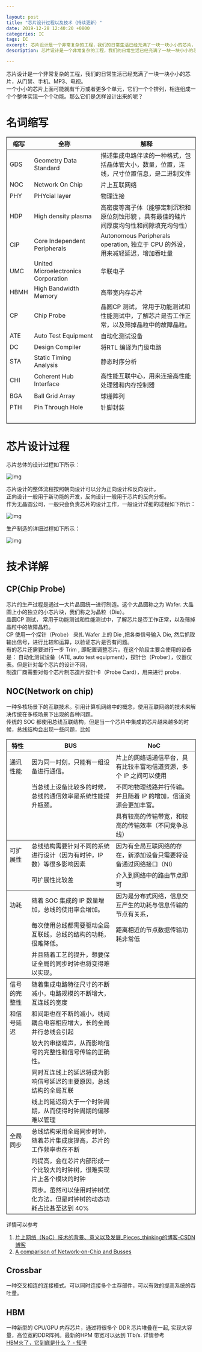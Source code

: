 ```yaml
---

layout: post  
title: "芯片设计过程以及技术（持续更新）"  
date: 2019-12-28 12:40:20 +0800  
categories: IC  
tags: IC  
excerpt: 芯片设计是一个非常复杂的工程，我们的日常生活已经充满了一块一块小小的芯片，从门禁、手机、MP3、电视。一个小小的芯片上面可能就有千万或者更多个单元，它们一个个排列，相连组成一个个整体实现一个个功能。那么它们是怎样设计出来的呢？  
description: 芯片设计是一个非常复杂的工程，我们的日常生活已经充满了一块一块小小的芯片，从门禁、手机、MP3、电视。一个小小的芯片上面可能就有千万或者更多个单元，它们一个个排列，相连组成一个个整体实现一个个功能。那么它们是怎样设计出来的呢？  

---
```


芯片设计是一个非常复杂的工程，我们的日常生活已经充满了一块一块小小的芯片，从门禁、手机、MP3、电视。  
一个小小的芯片上面可能就有千万或者更多个单元，它们一个个排列，相连组成一个个整体实现一个个功能。那么它们是怎样设计出来的呢？  


# 名词缩写

<table border="2" cellspacing="0" cellpadding="6" rules="groups" frame="hsides">


<colgroup>
<col  class="org-left" />

<col  class="org-left" />

<col  class="org-left" />
</colgroup>
<thead>
<tr>
<th scope="col" class="org-left">缩写</th>
<th scope="col" class="org-left">全称</th>
<th scope="col" class="org-left">解释</th>
</tr>
</thead>

<tbody>
<tr>
<td class="org-left">GDS</td>
<td class="org-left">Geometry Data Standard</td>
<td class="org-left">描述集成电路伴读的一种格式，包括晶体管大小，数量，位置，连线，尺寸位置信息，是二进制文件</td>
</tr>


<tr>
<td class="org-left">NOC</td>
<td class="org-left">Network On Chip</td>
<td class="org-left">片上互联网络</td>
</tr>


<tr>
<td class="org-left">PHY</td>
<td class="org-left">PHYcial layer</td>
<td class="org-left">物理连接</td>
</tr>


<tr>
<td class="org-left">HDP</td>
<td class="org-left">High density plasma</td>
<td class="org-left">高密度等离子体（能够定制沉积和原位刻蚀形貌 ，具有最佳的硅片间厚度均匀性和间隙填充均匀性）</td>
</tr>


<tr>
<td class="org-left">CIP</td>
<td class="org-left">Core Independent Peripherals</td>
<td class="org-left">Autonomous Peripherals operation, 独立于 CPU 的外设，用来减轻延迟，增加吞吐量</td>
</tr>


<tr>
<td class="org-left">UMC</td>
<td class="org-left">United Microelectronics Corporation</td>
<td class="org-left">华联电子</td>
</tr>


<tr>
<td class="org-left">HBMH</td>
<td class="org-left">High Bandwidth Memory</td>
<td class="org-left">高带宽内存芯片</td>
</tr>


<tr>
<td class="org-left">CP</td>
<td class="org-left">Chip Probe</td>
<td class="org-left">晶圆CP 测试， 常用于功能测试和性能测试中，了解芯片是否工作正常，以及筛掉晶粒中的故障晶粒。</td>
</tr>


<tr>
<td class="org-left">ATE</td>
<td class="org-left">Auto Test Equipment</td>
<td class="org-left">自动化测试设备</td>
</tr>


<tr>
<td class="org-left">DC</td>
<td class="org-left">Design Compiler</td>
<td class="org-left">将RTL 编译为门级电路</td>
</tr>


<tr>
<td class="org-left">STA</td>
<td class="org-left">Static Timing Analysis</td>
<td class="org-left">静态时序分析</td>
</tr>


<tr>
<td class="org-left">CHI</td>
<td class="org-left">Coherent Hub Interface</td>
<td class="org-left">高性能互联中心，用来连接高性能处理器和内存控制器</td>
</tr>


<tr>
<td class="org-left">BGA</td>
<td class="org-left">Ball Grid Array</td>
<td class="org-left">球栅阵列</td>
</tr>


<tr>
<td class="org-left">PTH</td>
<td class="org-left">Pin Through Hole</td>
<td class="org-left">针脚封装</td>
</tr>


<tr>
<td class="org-left">&#xa0;</td>
<td class="org-left">&#xa0;</td>
<td class="org-left">&#xa0;</td>
</tr>
</tbody>
</table>


# 芯片设计过程

芯片总体的设计过程如下所示：  

![img](./icflow.png)  

芯片设计的整体流程按照朝向设计可以分为正向设计和反向设计。  
正向设计一般用于新功能的开发，反向设计一般用于芯片的反向分析。  
作为无晶圆公司，一般只会负责芯片的设计工作，一般设计详细的过程如下所示：  

![img](./fabless.png)  

生产制造的详细过程如下所示：  

![img](fab.png)  


# 技术详解


## CP(Chip Probe)

芯片的生产过程是通过一大片晶圆统一进行制造。这个大晶圆称之为 Wafer. 大晶圆上小的独立的小芯片块，我们称之为晶粒（Die）。  
晶圆CP 测试， 常用于功能测试和性能测试中，了解芯片是否工作正常，以及筛掉晶粒中的故障晶粒。  
CP 使用一个探针（Probe） 来扎 Wafer 上的 Die ,把各类信号输入 Die, 然后抓取输出信号，进行比较和运算，以验证芯片是否有问题。  
有的芯片还需要进行一步 Trim , 即配置调整芯片。在这个阶段主要会使用的设备是： 自动化测试设备（ATE, auto test equipment），探针台（Prober），仪器仪表。但是针对每个芯片的设计不同，  
制造厂商需要对每个芯片制芯造片探针卡（Probe Card），用来进行 probe.  


## NOC(Network on chip)

一种多核场景下的互联技术。引用计算机网络中的概念，使用互联网络的技术来解决传统在多核场景下出现的各种问题。  
传统的 SOC 都使用总线互联结构，但是当一个芯片中集成的芯片越来越多的时候，总线结构会出现一些问题，比如  

<table border="2" cellspacing="0" cellpadding="6" rules="groups" frame="hsides">


<colgroup>
<col  class="org-left" />

<col  class="org-left" />

<col  class="org-left" />
</colgroup>
<thead>
<tr>
<th scope="col" class="org-left">特性</th>
<th scope="col" class="org-left">BUS</th>
<th scope="col" class="org-left">NoC</th>
</tr>
</thead>

<tbody>
<tr>
<td class="org-left">通讯性能</td>
<td class="org-left">因为同一时刻，只能有一组设备进行通信。</td>
<td class="org-left">片上的网络话通信平台，具有比较丰富地信道资源，多个 IP 之间可以使用</td>
</tr>


<tr>
<td class="org-left">&#xa0;</td>
<td class="org-left">当总线上设备比较多的时候，总线的通信效率是系统性能提升瓶颈。</td>
<td class="org-left">不同地物理线路并行传输。并且随着 IP 的增加，信道资源会更加丰富。</td>
</tr>


<tr>
<td class="org-left">&#xa0;</td>
<td class="org-left">&#xa0;</td>
<td class="org-left">具有较高的传输带宽，和较高的传输效率（不同竞争总线）</td>
</tr>
</tbody>

<tbody>
<tr>
<td class="org-left">可扩展性</td>
<td class="org-left">总线结构需要针对不同的系统进行设计（因为有时钟，IP 数）等很多影响因素</td>
<td class="org-left">因为有全局互联网络的存在，新添加设备只需要将设备通过网络接口（NI）</td>
</tr>


<tr>
<td class="org-left">&#xa0;</td>
<td class="org-left">可扩展性比较差</td>
<td class="org-left">介入到网络中的路由节点即可</td>
</tr>
</tbody>

<tbody>
<tr>
<td class="org-left">功耗</td>
<td class="org-left">随着 SOC 集成的 IP 数量增加，总线的使用率会增加。</td>
<td class="org-left">因为是分布式网络，信息交互产生的功耗与信息传输的节点有关系，</td>
</tr>


<tr>
<td class="org-left">&#xa0;</td>
<td class="org-left">每次使用总线都需要驱动全局互联线，总线的结构的功耗，很难降低。</td>
<td class="org-left">距离相近的节点数据传输功耗非常低</td>
</tr>


<tr>
<td class="org-left">&#xa0;</td>
<td class="org-left">并且随着工艺的提升，想要保证全局的同步时钟也将变得难以实现。</td>
<td class="org-left">&#xa0;</td>
</tr>
</tbody>

<tbody>
<tr>
<td class="org-left">信号的完整性</td>
<td class="org-left">随着集成电路特征尺寸的不断减小，电路规模的不断增大，互连线的宽度</td>
<td class="org-left">&#xa0;</td>
</tr>


<tr>
<td class="org-left">和信号延迟</td>
<td class="org-left">和间距也在不断的减小，线间耦合电容相应增大，长的全局并行总线会引起</td>
<td class="org-left">&#xa0;</td>
</tr>


<tr>
<td class="org-left">&#xa0;</td>
<td class="org-left">较大的串绕噪声，从而影响信号的完整性和信号传输的正确性。</td>
<td class="org-left">&#xa0;</td>
</tr>


<tr>
<td class="org-left">&#xa0;</td>
<td class="org-left">同时互连线上的延迟将成为影响信号延迟的主要原因，总线结构的全局互联</td>
<td class="org-left">&#xa0;</td>
</tr>


<tr>
<td class="org-left">&#xa0;</td>
<td class="org-left">线上的延迟将大于一个时钟周期，从而使得时钟周期的偏移难以管理</td>
<td class="org-left">&#xa0;</td>
</tr>
</tbody>

<tbody>
<tr>
<td class="org-left">全局同步</td>
<td class="org-left">总线结构采用全局同步时钟，随着芯片集成度提高，芯片的工作频率也在不断</td>
<td class="org-left">&#xa0;</td>
</tr>


<tr>
<td class="org-left">&#xa0;</td>
<td class="org-left">的提高，会在芯片内部形成一个比较大的时钟树，很难实现片上各个模块的时钟</td>
<td class="org-left">&#xa0;</td>
</tr>


<tr>
<td class="org-left">&#xa0;</td>
<td class="org-left">同步。虽然可以使用时钟树优化方法，但是时钟树的动态功耗占比甚至达到 40%</td>
<td class="org-left">&#xa0;</td>
</tr>
</tbody>
</table>

详情可以参考  

1.  [片上网络（NoC）技术的背景、意义以及发展\_Pieces\_thinking的博客-CSDN博客](https://blog.csdn.net/Pieces_thinking/article/details/77938041)
2.  [A comparison of Network-on-Chip and Busses](https://www.design-reuse.com/articles/10496/a-comparison-of-network-on-chip-and-busses.html)


## Crossbar

一种交叉相连的连接模式。可以同时连接多个主存部件，可以有效的提高系统的吞吐量。  


## HBM

一种新型的 CPU/GPU 内存芯片，通过将很多个 DDR 芯片堆叠在一起, 实现大容量，高位宽的DDR阵列。最新的HPM 带宽可以达到 1Tb/s. 详情参考  
[HBM火了，它到底是什么？ - 知乎](https://zhuanlan.zhihu.com/p/33990592)  

